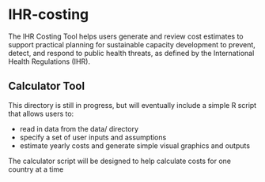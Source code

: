 # IHR-costing
The IHR Costing Tool helps users generate and review cost estimates to support practical planning for sustainable capacity development to prevent, detect, and respond to public health threats, as defined by the International Health Regulations (IHR).

## Calculator Tool

This directory is still in progress, but will eventually include a simple R script that allows users to:

- read in data from the data/ directory
- specify a set of user inputs and assumptions
- estimate yearly costs and generate simple visual graphics and outputs

The calculator script will be designed to help calculate costs for one country at a time
